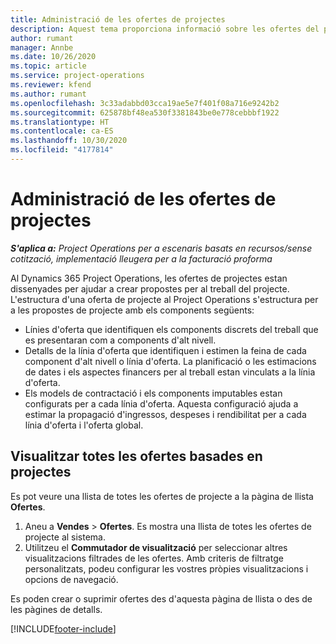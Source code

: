 ```yaml
---
title: Administració de les ofertes de projectes
description: Aquest tema proporciona informació sobre les ofertes del projecte.
author: rumant
manager: Annbe
ms.date: 10/26/2020
ms.topic: article
ms.service: project-operations
ms.reviewer: kfend
ms.author: rumant
ms.openlocfilehash: 3c33adabbd03cca19ae5e7f401f08a716e9242b2
ms.sourcegitcommit: 625878bf48ea530f3381843be0e778cebbbf1922
ms.translationtype: HT
ms.contentlocale: ca-ES
ms.lasthandoff: 10/30/2020
ms.locfileid: "4177814"
---
```

# <a name="manage-project-quotes"></a>Administració de les ofertes de projectes

_**S'aplica a:** Project Operations per a escenaris basats en recursos/sense cotització, implementació lleugera per a la facturació proforma_

Al Dynamics 365 Project Operations, les ofertes de projectes estan dissenyades per ajudar a crear propostes per al treball del projecte. L'estructura d'una oferta de projecte al Project Operations s'estructura per a les propostes de projecte amb els components següents:

  - Línies d'oferta que identifiquen els components discrets del treball que es presentaran com a components d'alt nivell.
  - Detalls de la línia d'oferta que identifiquen i estimen la feina de cada component d'alt nivell o línia d'oferta. La planificació o les estimacions de dates i els aspectes financers per al treball estan vinculats a la línia d'oferta.
  - Els models de contractació i els components imputables estan configurats per a cada línia d'oferta. Aquesta configuració ajuda a estimar la propagació d'ingressos, despeses i rendibilitat per a cada línia d'oferta i l'oferta global.

## <a name="view-all-project-based-quotes"></a>Visualitzar totes les ofertes basades en projectes

Es pot veure una llista de totes les ofertes de projecte a la pàgina de llista **Ofertes**. 

1. Aneu a **Vendes** > **Ofertes**. Es mostra una llista de totes les ofertes de projecte al sistema. 
2. Utilitzeu el **Commutador de visualització** per seleccionar altres visualitzacions filtrades de les ofertes. Amb criteris de filtratge personalitzats, podeu configurar les vostres pròpies visualitzacions i opcions de navegació.

Es poden crear o suprimir ofertes des d'aquesta pàgina de llista o des de les pàgines de detalls.


[!INCLUDE[footer-include](../../includes/footer-banner.md)]